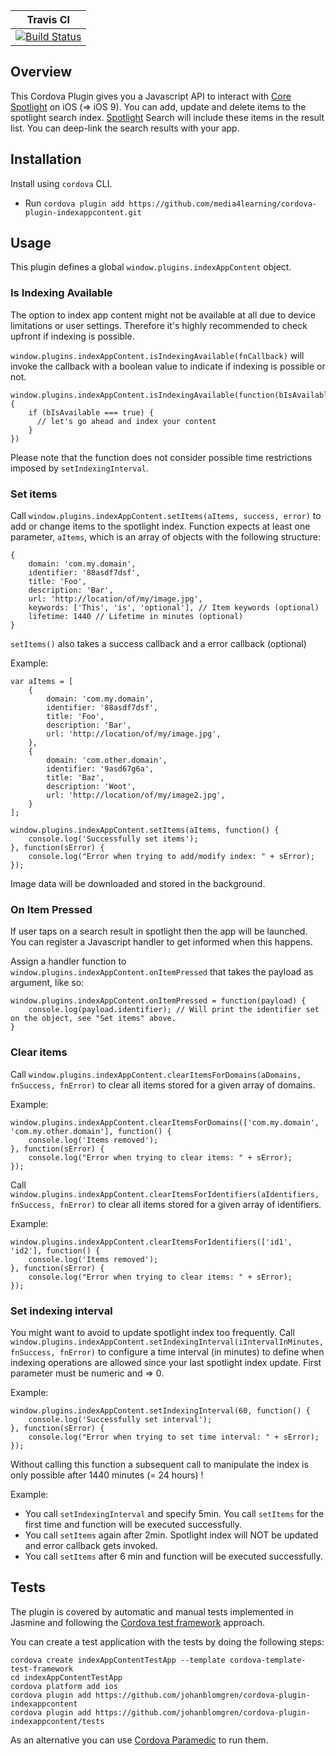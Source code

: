 |Travis CI|
|:-:|
|[![Build Status](https://travis-ci.org/johanblomgren/cordova-plugin-indexappcontent.svg?branch=master)](https://travis-ci.org/johanblomgren/cordova-plugin-indexappcontent)|

## Overview
This Cordova Plugin gives you a Javascript API to interact with [Core Spotlight](https://developer.apple.com/reference/corespotlight) on iOS (=> iOS 9). You can add, update and delete items to the spotlight search index. [Spotlight](https://en.wikipedia.org/wiki/Spotlight_(software)) Search will include these items in the result list. You can deep-link the search results with your app.

## Installation
 Install using ``cordova`` CLI.
 * Run ``cordova plugin add https://github.com/media4learning/cordova-plugin-indexappcontent.git``

## Usage
This plugin defines a global `window.plugins.indexAppContent` object.

### Is Indexing Available
The option to index app content might not be available at all due to device limitations or user settings. Therefore it's highly recommended to check upfront if indexing is possible.

``window.plugins.indexAppContent.isIndexingAvailable(fnCallback)`` will invoke the callback with a boolean value to indicate if indexing is possible or not.
```
window.plugins.indexAppContent.isIndexingAvailable(function(bIsAvailable){
    if (bIsAvailable === true) {
      // let's go ahead and index your content
    }
})
```

Please note that the function does not consider possible time restrictions imposed by ``setIndexingInterval``.

### Set items
Call ``window.plugins.indexAppContent.setItems(aItems, success, error)`` to add or change items to the spotlight index. Function expects at least one parameter, ``aItems``, which is an array of objects with the following structure:
```
{
    domain: 'com.my.domain',
    identifier: '88asdf7dsf',
    title: 'Foo',
    description: 'Bar',
    url: 'http://location/of/my/image.jpg',
    keywords: ['This', 'is', 'optional'], // Item keywords (optional)
    lifetime: 1440 // Lifetime in minutes (optional)
}
```

``setItems()`` also takes a success callback and a error callback (optional)

Example:

```
var aItems = [
    {
        domain: 'com.my.domain',
        identifier: '88asdf7dsf',
        title: 'Foo',
        description: 'Bar',
        url: 'http://location/of/my/image.jpg',
    },
    {
        domain: 'com.other.domain',
        identifier: '9asd67g6a',
        title: 'Baz',
        description: 'Woot',
        url: 'http://location/of/my/image2.jpg',
    }
];

window.plugins.indexAppContent.setItems(aItems, function() {
    console.log('Successfully set items');
}, function(sError) {
    console.log("Error when trying to add/modify index: " + sError);
});
```

Image data will be downloaded and stored in the background.

### On Item Pressed
If user taps on a search result in spotlight then the app will be launched. You can register a Javascript handler to get informed when this happens.

Assign a handler function to ``window.plugins.indexAppContent.onItemPressed`` that takes the payload as argument, like so:

```
window.plugins.indexAppContent.onItemPressed = function(payload) {
    console.log(payload.identifier); // Will print the identifier set on the object, see "Set items" above.
}
```

### Clear items
Call ``window.plugins.indexAppContent.clearItemsForDomains(aDomains, fnSuccess, fnError)`` to clear all items stored for a given array of domains.

Example:

```
window.plugins.indexAppContent.clearItemsForDomains(['com.my.domain', 'com.my.other.domain'], function() {
    console.log('Items removed');
}, function(sError) {
    console.log("Error when trying to clear items: " + sError);
});
```

Call ``window.plugins.indexAppContent.clearItemsForIdentifiers(aIdentifiers, fnSuccess, fnError)`` to clear all items stored for a given array of identifiers.

Example:

```
window.plugins.indexAppContent.clearItemsForIdentifiers(['id1', 'id2'], function() {
    console.log('Items removed');
}, function(sError) {
    console.log("Error when trying to clear items: " + sError);
});

```

### Set indexing interval

You might want to avoid to update spotlight index too frequently. Call ``window.plugins.indexAppContent.setIndexingInterval(iIntervalInMinutes, fnSuccess, fnError)`` to configure a time interval (in minutes) to define when indexing operations are allowed since your last spotlight index update. First parameter must be numeric and => 0.

Example:

```
window.plugins.indexAppContent.setIndexingInterval(60, function() {
    console.log('Successfully set interval');
}, function(sError) {
    console.log("Error when trying to set time interval: " + sError);
});
```

Without calling this function a subsequent call to manipulate the index is only possible after 1440 minutes (= 24 hours) !

Example:
- You call ```setIndexingInterval``` and specify 5min. You call ```setItems``` for the first time and function will be executed successfully.
- You call ```setItems``` again after 2min. Spotlight index will NOT be updated and error callback gets invoked.
- You call ```setItems``` after 6 min and function will be executed successfully.

## Tests

The plugin is covered by automatic and manual tests implemented in Jasmine and following the [Cordova test framework](https://github.com/apache/cordova-plugin-test-framework) approach.

You can create a test application with the tests by doing the following steps:

```
cordova create indexAppContentTestApp --template cordova-template-test-framework
cd indexAppContentTestApp
cordova platform add ios
cordova plugin add https://github.com/johanblomgren/cordova-plugin-indexappcontent
cordova plugin add https://github.com/johanblomgren/cordova-plugin-indexappcontent/tests
```

As an alternative you can use [Cordova Paramedic](https://github.com/apache/cordova-paramedic) to run them.
